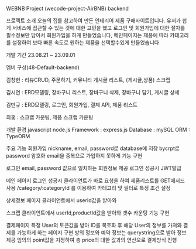 WEBNB Project (wecode-project-AirBNB) backend

프로젝트 소개
오늘의 집를 참고하여 만든 인테리어 제품 구매사이트입니다. 유저가 쉽게 서비스에 접근할 수 있는 것에 대한 고민을 했고 로그인 및 회원가입에 대한 절차를 필수정보만 담아서 회원가입을 하게 만들었습니다, 메인페이지는 제품에 따라 카테고리를 설정하여 보다 빠른 속도로 원하는 제품을 선택할수있게 만들었습니다

개발 기간
23.08.21 ~ 23.09.01

멤버 구성(48-Default-backend)

김창현 : 리뷰CRUD, 주문하기, 커뮤니티 게시글 리스트, (게시글,상품) 스크랩

김시연 : ERD모델링, 장바구니 리스트, 장바구니 삭제, 장바구니 담기, 게시글 상세

김만규 : ERD모델링, 로그인, 회원가입, 결제 API, 제품 리스트 

최홍 : 스크랩 카운팅, 제품 스크랩 카운팅

개발 환경
javascript
node.js
Framework : express.js
Database : mySQL
ORM : TypeORM

주요 기능
회원가입
nickname, email, password로 database에 저장
bycrpt로 password 암호화
email을 중복으로 가입하지 못하게 기능 구현

로그인
email, password 값으로 일치하는 회원정보 제공
로그인 성공시 JWT발급

메인 페이지
로그인 성공시 클라이언트가 바로 요청을 하여 제품리스트를 GET메서드 사용
/category/:categoryId 를 이용하여 카테고리 및 필터로 특정 조건 설정

상세정보 페이지
클라이언트에서 userId값을 받아와 

스크랩
클라이언트에서 userId,productId값을 받아와 갯수 카운팅 기능 구현


결제페이지
특정 User의 토큰값을 받아 ID를 복호화 후 해당 User의 정보를 가져와 결제를 가능하게 하는 페이지 구현
방의 정보와 예약 정보는 querystring으로 받아 정보 제공
임의의 point값을 지정하여 총 price의 대한 값과의 연산으로 결제방식 진행

